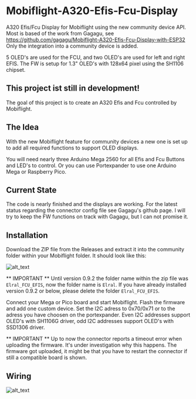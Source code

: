 # Mobiflight-A320-Efis-Fcu-Display
A320 Efis/Fcu Display for Mobiflight using the new community device API.
Most is based of the work from Gagagu, see https://github.com/gagagu/Mobiflight-A320-Efis-Fcu-Display-with-ESP32
Only the integration into a community device is added.

5 OLED's are used for the FCU, and two OLED's are used for left and right EFIS.
The FW is setup for 1.3" OLED's with 128x64 pixel using the SH1106 chipset.

## This project ist still in development!
The goal of this project is to create an A320 Efis and Fcu controlled by Mobiflight.

## The Idea
With the new Mobiflight feature for community devices a new one is set up to add all required functions to support OLED displays.

You will need nearly three Arduino Mega 2560 for all Efis and Fcu Buttons and LED's to control. Or you can use Portexpander to use one Arduino Mega or Raspberry Pico. 

## Current State
The code is nearly finished and the displays are working. For the latest status regarding the connector config file see Gagagu's github page.
I will try to keep the FW functions on track with Gagagu, but I can not promise it.

## Installation
Download the ZIP file from the Releases and extract it into the community folder within your Mobiflight folder.
It should look like this:

![alt_text](https://github.com/elral/MobiFlight-FCU_EFIS_OLEDs/blob/main/documents/folder_structure_new.png)

** IMPORTANT **
Until version 0.9.2 the folder name within the zip file was `Elral_FCU_EFIS`, now the folder name is `Elral`.
If you have already installed version 0.9.2 or below, please delete the folder `Elral_FCU_EFIS`.

Connect your Mega or Pico board and start Mobiflight. Flash the firmware and add one custom device. Set the I2C adress to 0x70/0x71 or to the adress you have choosen on the portexpander.
Even I2C addresses support OLED's with SH1106G driver, odd I2C addresses support OLED's with SSD1306 driver.

** IMPORTANT **
Up to now the connector reports a timeout error when uploading the firmware. It's under investigation why this happens.
The firmware got uploaded, it might be that you have to restart the connector if still a compatible board is shown.

## Wiring
![alt_text](https://github.com/elral/MobiFlight-FCU_EFIS_OLEDs/blob/main/documents/FCU_EFIS.png)

